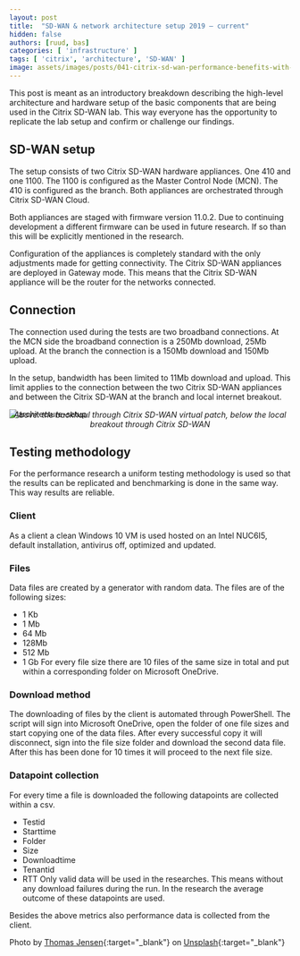 ```yaml
---
layout: post
title:  "SD-WAN & network architecture setup 2019 – current"
hidden: false
authors: [ruud, bas]
categories: [ 'infrastructure' ]
tags: [ 'citrix', 'architecture', 'SD-WAN' ]
image: assets/images/posts/041-citrix-sd-wan-performance-benefits-with-office-365-optimization/041-sd-wan-network-architecture-setup-2019-feature-image.png
---
```

This post is meant as an introductory breakdown describing the high-level architecture and hardware setup of the basic components that are being used in the Citrix SD-WAN lab.
This way everyone has the opportunity to replicate the lab setup and confirm or challenge our findings.

## SD-WAN setup
The setup consists of two Citrix SD-WAN hardware appliances. One 410 and one 1100. The 1100 is configured as the Master Control Node (MCN). The 410 is configured as the branch. Both appliances are orchestrated through Citrix SD-WAN Cloud.

Both appliances are staged with firmware version 11.0.2. Due to continuing development a different firmware can be used in future research. If so than this will be explicitly mentioned in the research.

Configuration of the appliances is completely standard with the only adjustments made for getting connectivity. The Citrix SD-WAN appliances are deployed in Gateway mode. This means that the Citrix SD-WAN appliance will be the router for the networks connected.

## Connection
The connection used during the tests are two broadband connections. At the MCN side the broadband connection is a 250Mb download, 25Mb upload. At the branch the connection is a 150Mb download and 150Mb upload.

In the setup, bandwidth has been limited to 11Mb download and upload. This limit applies to the connection between the two Citrix SD-WAN appliances and between the Citrix SD-WAN at the branch and local internet breakout.

![architecture-setup]({{site.baseurl}}/assets/images/posts/041-citrix-sd-wan-performance-benefits-with-office-365-optimization/041-sd-wan-network-architecture-setup.png)
<p align="center" style="margin-top: -30px;" >
  <i>Above: the backhaul through Citrix SD-WAN virtual patch, below the local breakout through Citrix SD-WAN</i>
</p>

## Testing methodology
For the performance research a uniform testing methodology is used so that the results can be replicated and benchmarking is done in the same way. This way results are reliable.

### Client
As a client a clean Windows 10 VM is used hosted on an Intel NUC6I5, default installation, antivirus off, optimized and updated.

### Files
Data files are created by a generator with random data. The files are of the following sizes:
  * 1 Kb
  * 1 Mb
  * 64 Mb
  * 128Mb
  * 512 Mb
  * 1 Gb
For every file size there are 10 files of the same size in total and put within a corresponding folder on Microsoft OneDrive.
### Download method

The downloading of files by the client is automated through PowerShell. The script will sign into Microsoft OneDrive, open the folder of one file sizes and start copying one of the data files. After every successful copy it will disconnect, sign into the file size folder and download the second data file. After this has been done for 10 times it will proceed to the next file size.

### Datapoint collection

For every time a file is downloaded the following datapoints are collected within a csv.
  * Testid
  * Starttime
  * Folder
  * Size
  * Downloadtime
  * Tenantid
  * RTT
Only valid data will be used in the researches. This means without any download failures during the run. In the research the average outcome of these datapoints are used.

Besides the above metrics also performance data is collected from the client.

Photo by [Thomas Jensen](https://unsplash.com/@thomasjsn?utm_source=unsplash&utm_medium=referral&utm_content=creditCopyText){:target="_blank"} on [Unsplash](https://unsplash.com/?utm_source=unsplash&utm_medium=referral&utm_content=creditCopyText){:target="_blank"}